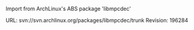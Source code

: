 Import from ArchLinux's ABS package 'libmpcdec'

URL: svn://svn.archlinux.org/packages/libmpcdec/trunk
Revision: 196284

